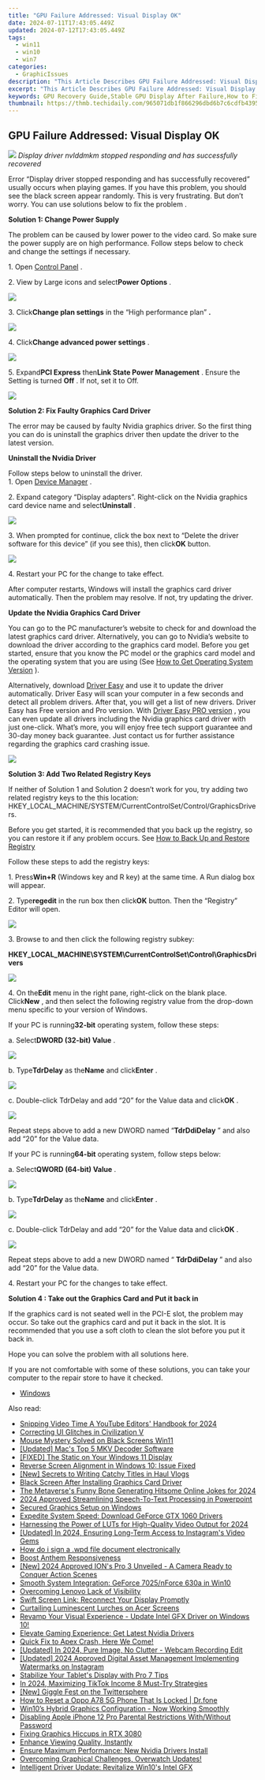 ```yaml
---
title: "GPU Failure Addressed: Visual Display OK"
date: 2024-07-11T17:43:05.449Z
updated: 2024-07-12T17:43:05.449Z
tags:
  - win11
  - win10
  - win7
categories:
  - GraphicIssues
description: "This Article Describes GPU Failure Addressed: Visual Display OK"
excerpt: "This Article Describes GPU Failure Addressed: Visual Display OK"
keywords: GPU Recovery Guide,Stable GPU Display After Failure,How to Fix GPU Issues,Repairing Graphics Card Performance,Ensuring GPU Functionality,Maintaining Visible Graphics Output,Troubleshooting GPU Malfunction
thumbnail: https://thmb.techidaily.com/965071db1f866296dbd6b7c6cdfb4395621995dd58483ee49e8397ad83cab217.jpg
---
```


## GPU Failure Addressed: Visual Display OK

![](https://images.drivereasy.com/wp-content/uploads/2017/04/img_58fd77e68afed.jpg)
 _Display driver nvlddmkm stopped responding and has successfully recovered_
  
 Error “Display driver stopped responding and has successfully recovered” usually occurs when playing games. If you have this problem, you should see the black screen appear randomly. This is very frustrating. But don’t worry. You can use solutions below to fix the problem .  
  
**Solution 1: Change Power Supply**
  
 The problem can be caused by lower power to the video card. So make sure the power supply are on high performance. Follow steps below to check and change the settings if necessary.  
  
 1\. Open [Control Panel](https://tools.techidaily.com/drivereasy/download/) .  
  
 2\. View by Large icons and select**Power Options** .  
  
![](https://images.drivereasy.com/wp-content/uploads/2017/04/img_58fdc56193bee.jpg)
  
 3\. Click**Change plan settings** in the “High performance plan” **.**
  
![](https://images.drivereasy.com/wp-content/uploads/2017/04/img_58fdc6095a244.jpg)
  
 4\. Click**Change advanced power settings** .  
  
![](https://images.drivereasy.com/wp-content/uploads/2017/04/img_58fdc662f10a7.png)
  
 5\. Expand**PCI Express** then**Link State Power Management** . Ensure the Setting is turned **Off** . If not, set it to Off.  
  
![](https://images.drivereasy.com/wp-content/uploads/2017/04/img_58fdc6a8bb61b.png)
  
 **Solution 2: Fix Faulty Graphics Card Driver**
  
 The error may be caused by faulty Nvidia graphics driver. So the first thing you can do is uninstall the graphics driver then update the driver to the latest version.  
  
 **Uninstall the Nvidia Driver**
  
 Follow steps below to uninstall the driver.  
 1\. Open [Device Manager](https://tools.techidaily.com/drivereasy/download/) .  
  
 2\. Expand category “Display adapters”. Right-click on the Nvidia graphics card device name and select**Uninstall** .  
  
![](https://images.drivereasy.com/wp-content/uploads/2017/04/img_58fd7f5175ab6.jpg)

 3\. When prompted for continue, click the box next to “Delete the driver software for this device” (if you see this), then click**OK**  button.  
  
![](https://images.drivereasy.com/wp-content/uploads/2017/04/img_58fd7f69c729a.png)
  
 4\. Restart your PC for the change to take effect.  
  
 After computer restarts, Windows will install the graphics card driver automatically. Then the problem may resolve. If not, try updating the driver.  
  
**Update the Nvidia Graphics Card Driver**
  
 You can go to the PC manufacturer’s website to check for and download the latest graphics card driver. Alternatively, you can go to Nvidia’s website to download the driver according to the graphics card model. Before you get started, ensure that you know the PC model or the graphics card model and the operating system that you are using (See [How to Get Operating System Version](https://tools.techidaily.com/drivereasy/download/) ).  
  
 Alternatively, download [Driver Easy](https://tools.techidaily.com/drivereasy/download/) and use it to update the driver automatically. Driver Easy will scan your computer in a few seconds and detect all problem drivers. After that, you will get a list of new drivers. Driver Easy has Free version and Pro version. With [Driver Easy PRO version](https://tools.techidaily.com/drivereasy/download/) , you can even update all drivers including the Nvidia graphics card driver with just one-click. What’s more, you will enjoy free tech support guarantee and 30-day money back guarantee. Just contact us for further assistance regarding the graphics card crashing issue.  
  
![](https://images.drivereasy.com/wp-content/uploads/2017/04/img_58fda0c612fb9.png)

**Solution 3: Add Two Related Registry Keys**
  
 If neither of Solution 1 and Solution 2 doesn’t work for you, try adding two related registry keys to the this location:  HKEY\_LOCAL\_MACHINE/SYSTEM/CurrentControlSet/Control/GraphicsDrivers.
  
 Before you get started, it is recommended that you back up the registry, so you can restore it if any problem occurs. See [How to Back Up and Restore Registry](https://tools.techidaily.com/drivereasy/download/)
  
 Follow these steps to add the registry keys:  
  
 1\. Press**Win+R** (Windows key and R key) at the same time. A Run dialog box will appear.  
  
 2\. Type**regedit** in the run box then click**OK** button. Then the “Registry” Editor will open.  
  
![](https://images.drivereasy.com/wp-content/uploads/2016/02/img_56d1514256cf9.png)

 3\. Browse to and then click the following registry subkey:

 **HKEY\_LOCAL\_MACHINE\\SYSTEM\\CurrentControlSet\\Control\\GraphicsDrivers**
  
![](https://images.drivereasy.com/wp-content/uploads/2016/02/img_56d15158994b0.png)

  4\. On the**Edit** menu in the right pane, right-click on the blank place. Click**New** , and then select the following registry value from the drop-down menu specific to your version of Windows.

 If your PC is running**32-bit** operating system, follow these steps:  
  
 a. Select**DWORD (32-bit) Value** .  
  
![](https://images.drivereasy.com/wp-content/uploads/2016/02/img_56d151767ad5b.png)

  b. Type**TdrDelay** as the**Name** and click**Enter** .  
  
![](https://images.drivereasy.com/wp-content/uploads/2016/02/img_56d15185e69a6.png)

 c. Double-click TdrDelay and add “20” for the Value data and click**OK** .  
  
![](https://images.drivereasy.com/wp-content/uploads/2017/04/img_58fdcefb5f556.png)

 Repeat steps above to add a new DWORD named “**TdrDdiDelay** ” and also add “20” for the Value data.  
  
 If your PC is running**64-bit** operating system, follow steps below:

 a. Select**QWORD (64-bit) Value** .  
  
![](https://images.drivereasy.com/wp-content/uploads/2016/02/img_56d151bc4d971.png)

  b. Type**TdrDelay** as the**Name** and click**Enter** .  
  
![](https://images.drivereasy.com/wp-content/uploads/2016/02/img_56d151caa9437.png)

  c. Double-click TdrDelay and add “20” for the Value data and click**OK** .  
  
![](https://images.drivereasy.com/wp-content/uploads/2017/04/img_58fdd06cb443f.png)

 Repeat steps above to add a new DWORD named “ **TdrDdiDelay** ” and also add  “20” for the Value data.  
  
4\. Restart your PC for the changes to take effect.

**Solution 4 : Take out the Graphics Card and Put it back in**
  
 If the graphics card is not seated well in the PCI-E slot, the problem may occur. So take out the graphics card and put it back in the slot. It is recommended that you use a soft cloth to clean the slot before you put it back in.  
  
 Hope you can solve the problem with all solutions here.  
  
 If you are not comfortable with some of these solutions, you can take your computer to the repair store to have it checked.

* [Windows](https://tools.techidaily.com/drivereasy/download/)

<ins class="adsbygoogle"
     style="display:block"
     data-ad-format="autorelaxed"
     data-ad-client="ca-pub-7571918770474297"
     data-ad-slot="1223367746"></ins>



<ins class="adsbygoogle"
     style="display:block"
     data-ad-client="ca-pub-7571918770474297"
     data-ad-slot="8358498916"
     data-ad-format="auto"
     data-full-width-responsive="true"></ins>



<span class="atpl-alsoreadstyle">Also read:</span>
<div><ul>
<li><a href="https://youtube-web.techidaily.com/ing-video-time-a-youtube-editors-handbook-for-2024/"><u>Snipping Video Time  A YouTube Editors' Handbook for 2024</u></a></li>
<li><a href="https://graphic-issues.techidaily.com/correcting-ui-glitches-in-civilization-v/"><u>Correcting UI Glitches in Civilization V</u></a></li>
<li><a href="https://graphic-issues.techidaily.com/mouse-mystery-solved-on-black-screens-win11/"><u>Mouse Mystery Solved on Black Screens Win11</u></a></li>
<li><a href="https://extra-support.techidaily.com/updated-macs-top-5-mkv-decoder-software/"><u>[Updated] Mac's Top 5 MKV Decoder Software</u></a></li>
<li><a href="https://graphic-issues.techidaily.com/fixed-the-static-on-your-windows-11-display/"><u>[FIXED] The Static on Your Windows 11 Display</u></a></li>
<li><a href="https://graphic-issues.techidaily.com/reverse-screen-alignment-in-windows-10-issue-fixed/"><u>Reverse Screen Alignment in Windows 10: Issue Fixed</u></a></li>
<li><a href="https://youtube-help.techidaily.com/new-secrets-to-writing-catchy-titles-in-haul-vlogs/"><u>[New] Secrets to Writing Catchy Titles in Haul Vlogs</u></a></li>
<li><a href="https://graphic-issues.techidaily.com/black-screen-after-installing-graphics-card-driver/"><u>Black Screen After Installing Graphics Card Driver</u></a></li>
<li><a href="https://some-tips.techidaily.com/the-metaverses-funny-bone-generating-hitsome-online-jokes-for-2024/"><u>The Metaverse's Funny Bone  Generating Hitsome Online Jokes for 2024</u></a></li>
<li><a href="https://some-approaches.techidaily.com/2024-approved-streamlining-speech-to-text-processing-in-powerpoint/"><u>2024 Approved  Streamlining Speech-To-Text Processing in Powerpoint</u></a></li>
<li><a href="https://graphic-issues.techidaily.com/secured-graphics-setup-on-windows/"><u>Secured Graphics Setup on Windows</u></a></li>
<li><a href="https://graphic-issues.techidaily.com/expedite-system-speed-download-geforce-gtx-1060-drivers/"><u>Expedite System Speed: Download GeForce GTX 1060 Drivers</u></a></li>
<li><a href="https://some-techniques.techidaily.com/harnessing-the-power-of-luts-for-high-quality-video-output-for-2024/"><u>Harnessing the Power of LUTs for High-Quality Video Output for 2024</u></a></li>
<li><a href="https://instagram-video-files.techidaily.com/updated-in-2024-ensuring-long-term-access-to-instagrams-video-gems/"><u>[Updated] In 2024, Ensuring Long-Term Access to Instagram's Video Gems</u></a></li>
<li><a href="https://phone-solutions.techidaily.com/how-do-i-sign-a-wpd-file-document-electronically-by-ldigisigner-sign-a-word-sign-a-word/"><u>How do i sign a .wpd file document electronically</u></a></li>
<li><a href="https://graphic-issues.techidaily.com/boost-anthem-responsiveness/"><u>Boost Anthem Responsiveness</u></a></li>
<li><a href="https://fox-info.techidaily.com/new-2024-approved-ions-pro-3-unveiled-a-camera-ready-to-conquer-action-scenes/"><u>[New] 2024 Approved  ION's Pro 3 Unveiled - A Camera Ready to Conquer Action Scenes</u></a></li>
<li><a href="https://graphic-issues.techidaily.com/smooth-system-integration-geforce-7025nforce-630a-in-win10/"><u>Smooth System Integration: GeForce 7025/nForce 630a in Win10</u></a></li>
<li><a href="https://graphic-issues.techidaily.com/overcoming-lenovo-lack-of-visibility/"><u>Overcoming Lenovo Lack of Visibility</u></a></li>
<li><a href="https://graphic-issues.techidaily.com/swift-screen-link-reconnect-your-display-promptly/"><u>Swift Screen Link: Reconnect Your Display Promptly</u></a></li>
<li><a href="https://graphic-issues.techidaily.com/curtailing-luminescent-lurches-on-acer-screens/"><u>Curtailing Luminescent Lurches on Acer Screens</u></a></li>
<li><a href="https://graphic-issues.techidaily.com/1719817876286-revamp-your-visual-experience-update-intel-gfx-driver-on-windows-10/"><u>Revamp Your Visual Experience - Update Intel GFX Driver on Windows 10!</u></a></li>
<li><a href="https://graphic-issues.techidaily.com/elevate-gaming-experience-get-latest-nvidia-drivers/"><u>Elevate Gaming Experience: Get Latest Nvidia Drivers</u></a></li>
<li><a href="https://graphic-issues.techidaily.com/1719817944843-quick-fix-to-apex-crash-here-we-come/"><u>Quick Fix to Apex Crash, Here We Come!</u></a></li>
<li><a href="https://screen-capture.techidaily.com/updated-in-2024-pure-image-no-clutter-webcam-recording-edit/"><u>[Updated] In 2024, Pure Image, No Clutter - Webcam Recording Edit</u></a></li>
<li><a href="https://instagram-video-files.techidaily.com/updated-2024-approved-digital-asset-management-implementing-watermarks-on-instagram/"><u>[Updated] 2024 Approved  Digital Asset Management  Implementing Watermarks on Instagram</u></a></li>
<li><a href="https://graphic-issues.techidaily.com/stabilize-your-tablets-display-with-pro-7-tips/"><u>Stabilize Your Tablet's Display with Pro 7 Tips</u></a></li>
<li><a href="https://tiktok-videos.techidaily.com/in-2024-maximizing-tiktok-income-8-must-try-strategies/"><u>In 2024, Maximizing TikTok Income  8 Must-Try Strategies</u></a></li>
<li><a href="https://twitter-videos.techidaily.com/new-giggle-fest-on-the-twittersphere/"><u>[New] Giggle Fest on the Twittersphere</u></a></li>
<li><a href="https://techidaily.com/how-to-reset-a-oppo-a78-5g-phone-that-is-locked-drfone-by-drfone-reset-android-reset-android/"><u>How to Reset a Oppo A78 5G Phone That Is Locked | Dr.fone</u></a></li>
<li><a href="https://graphic-issues.techidaily.com/win10s-hybrid-graphics-configuration-now-working-smoothly/"><u>Win10’s Hybrid Graphics Configuration - Now Working Smoothly</u></a></li>
<li><a href="https://ios-unlock.techidaily.com/disabling-apple-iphone-12-pro-parental-restrictions-withwithout-password-by-drfone-ios/"><u>Disabling Apple iPhone 12 Pro Parental Restrictions With/Without Password</u></a></li>
<li><a href="https://graphic-issues.techidaily.com/fixing-graphics-hiccups-in-rtx-3080/"><u>Fixing Graphics Hiccups in RTX 3080</u></a></li>
<li><a href="https://graphic-issues.techidaily.com/enhance-viewing-quality-instantly/"><u>Enhance Viewing Quality, Instantly</u></a></li>
<li><a href="https://graphic-issues.techidaily.com/ensure-maximum-performance-new-nvidia-drivers-install/"><u>Ensure Maximum Performance: New Nvidia Drivers Install</u></a></li>
<li><a href="https://graphic-issues.techidaily.com/overcoming-graphical-challenges-overwatch-updates/"><u>Overcoming Graphical Challenges, Overwatch Updates!</u></a></li>
<li><a href="https://graphic-issues.techidaily.com/intelligent-driver-update-revitalize-win10s-intel-gfx/"><u>Intelligent Driver Update: Revitalize Win10's Intel GFX</u></a></li>
</ul></div>
